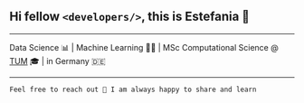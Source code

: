 ## Hi fellow `<developers/>`, this is Estefania 👋 
_____________ 

Data Science 📊  | Machine Learning  👩‍💻  |    MSc Computational Science @ [TUM](https://www.tum.de/en/) 🎓 | in Germany 🇩🇪
____________


`Feel free to reach out 💬 I am always happy to share and learn`


